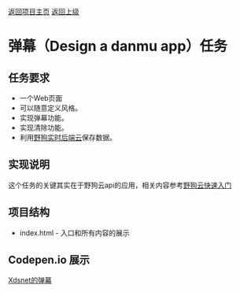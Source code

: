 [返回项目主页](https://github.com/xdsnet/freecodecamp-prj/)  [返回上级](../)
# 弹幕（Design a danmu app）任务

## 任务要求
* 一个Web页面
* 可以随意定义风格。
* 实现弹幕功能。
* 实现清除功能。
* 利用[野狗实时后端云](https://www.wilddog.com/)保存数据。

## 实现说明
这个任务的关键其实在于野狗云api的应用，相关内容参考[野狗云快速入门](https://z.wilddog.com/web/quickstart)

## 项目结构
* index.html - 入口和所有内容的展示

## Codepen.io 展示
[Xdsnet的弹幕](https://codepen.io/xdsnet/full/eBpJpK)